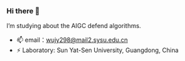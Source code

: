 ### Hi there 👋

I’m studying about the AIGC defend algorithms. 

- 📫 email：wujy298@mail2.sysu.edu.cn
- ⚡ Laboratory: Sun Yat-Sen University, Guangdong, China
